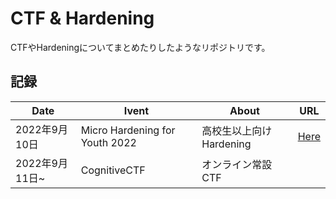 # CTF & Hardening

CTFやHardeningについてまとめたりしたようなリポジトリです。

## 記録

|Date|Ivent|About|URL|
|---|---|---|---|
|2022年9月10日|Micro Hardening for Youth 2022|高校生以上向けHardening|<a href="https://github.com/ayato-shitomi/ctf/tree/main/Micro%20Hardening_for_Youth_2022">Here</a>|
|2022年9月11日~|CognitiveCTF|オンライン常設CTF||
